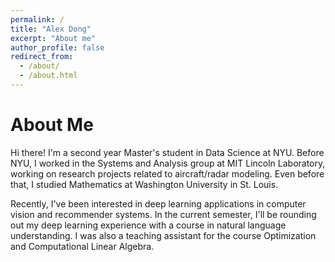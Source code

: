 ```yaml
---
permalink: /
title: "Alex Dong"
excerpt: "About me"
author_profile: false
redirect_from: 
  - /about/
  - /about.html
---
```



About Me
======
Hi there! I'm a second year Master's student in Data Science at NYU. 
Before NYU, I worked in the Systems and Analysis group at MIT Lincoln Laboratory, working
on research projects related to aircraft/radar modeling. Even before that, I studied Mathematics at Washington University in St. Louis.

Recently, I've been interested in deep learning applications in computer vision and recommender systems.
In the current semester, I'll be rounding out my deep learning experience with a course in natural language understanding. 
I was also a teaching assistant for the course Optimization and Computational Linear Algebra.
